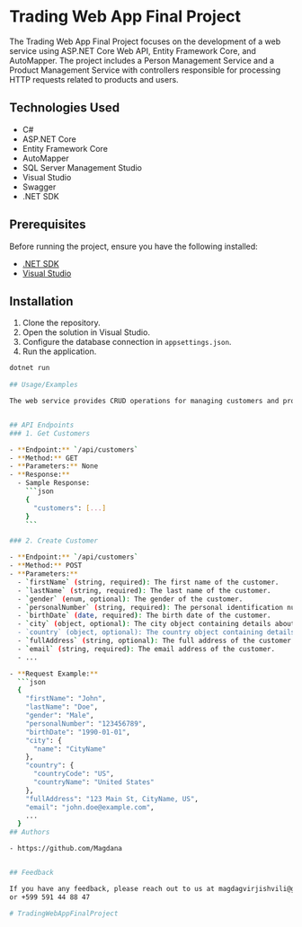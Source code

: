 # Trading Web App Final Project
The Trading Web App Final Project focuses on the development of a web service using ASP.NET Core Web API, Entity Framework Core, and AutoMapper. The project includes a Person Management Service and a Product Management Service with controllers responsible for processing HTTP requests related to products and users.



## Technologies Used
- C#
- ASP.NET Core
- Entity Framework Core
- AutoMapper
- SQL Server Management Studio
- Visual Studio
- Swagger
- .NET SDK
## Prerequisites
Before running the project, ensure you have the following installed:

- [.NET SDK](https://dotnet.microsoft.com/download)
- [Visual Studio](https://visualstudio.microsoft.com/)
## Installation

1. Clone the repository.
2. Open the solution in Visual Studio.
3. Configure the database connection in `appsettings.json`.
4. Run the application.

```bash
dotnet run
    
## Usage/Examples

The web service provides CRUD operations for managing customers and products. Explore the API endpoints for details on how to interact with the service.


## API Endpoints
### 1. Get Customers

- **Endpoint:** `/api/customers`
- **Method:** GET
- **Parameters:** None
- **Response:**
  - Sample Response:
    ```json
    {
      "customers": [...]
    }
    ```

### 2. Create Customer

- **Endpoint:** `/api/customers`
- **Method:** POST
- **Parameters:**
  - `firstName` (string, required): The first name of the customer.
  - `lastName` (string, required): The last name of the customer.
  - `gender` (enum, optional): The gender of the customer.
  - `personalNumber` (string, required): The personal identification number of the customer.
  - `birthDate` (date, required): The birth date of the customer.
  - `city` (object, optional): The city object containing details about the customer's city.
  - `country` (object, optional): The country object containing details about the customer's country.
  - `fullAddress` (string, optional): The full address of the customer.
  - `email` (string, required): The email address of the customer.
  - ...

- **Request Example:**
  ```json
  {
    "firstName": "John",
    "lastName": "Doe",
    "gender": "Male",
    "personalNumber": "123456789",
    "birthDate": "1990-01-01",
    "city": {
      "name": "CityName"
    },
    "country": {
      "countryCode": "US",
      "countryName": "United States"
    },
    "fullAddress": "123 Main St, CityName, US",
    "email": "john.doe@example.com",
    ...
  }
## Authors

- https://github.com/Magdana


## Feedback

If you have any feedback, please reach out to us at magdagvirjishvili@gmail.com
or +599 591 44 88 47

# TradingWebAppFinalProject
